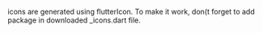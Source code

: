 icons are generated using flutterIcon.
To make it work, don(t forget to add package in downloaded _icons.dart file.